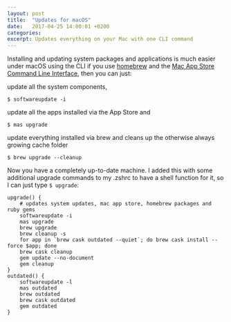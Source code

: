 ```yaml
---
layout: post
title:  "Updates for macOS"
date:   2017-04-25 14:00:01 +0200
categories:
excerpt: Updates everything on your Mac with one CLI command
---
```


Installing and updating system packages and applications is much easier under macOS using the CLI if you use [homebrew](https://brew.sh) and the [Mac App Store Command Line Interface](https://github.com/mas-cli/mas), then you can just:

update all the system components,

```shell
$ softwareupdate -i
```

update all the apps installed via the App Store and

```shell
$ mas upgrade
```

update everything installed via brew and cleans up the otherwise always growing cache folder

```shell
$ brew upgrade --cleanup
```

Now you have a completely up-to-date machine. I added this with some additional upgrade commands to my .zshrc to have a shell function for it, so I can just type `$ upgrade`:

```shell
upgrade() {
	# updates system updates, mac app store, homebrew packages and ruby gems
	softwareupdate -i
	mas upgrade
	brew upgrade
	brew cleanup -s
	for app in `brew cask outdated --quiet`; do brew cask install --force $app; done
	brew cask cleanup
	gem update --no-document
	gem cleanup
}
outdated() {
	softwareupdate -l
	mas outdated
	brew outdated
	brew cask outdated
	gem outdated
}
```
